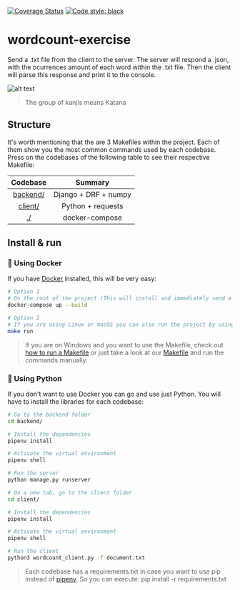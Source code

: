 
[![Coverage Status](https://coveralls.io/repos/github/jalvaradosegura/wordcount-exercise/badge.svg?branch=main)](https://coveralls.io/github/jalvaradosegura/wordcount-exercise?branch=main)
<a href="https://github.com/psf/black"><img alt="Code style: black" src="https://img.shields.io/badge/code%20style-black-000000.svg"></a>

# wordcount-exercise
Send a .txt file from the client to the server. The server will respond a .json, with the ocurrences amount of each word within the .txt file. Then the client will parse this response and print it to the console.

![alt text](https://i.imgur.com/kF3aIhK.png)
> The group of kanjis means Katana

## Structure
It's worth mentioning that the are 3 Makefiles within the project. Each of them show you the most common commands used by each codebase. Press on the codebases of the following table to see their respective Makefile:

| Codebase                                                                                                   |      Summary              |
| :--------------------------------------------------------------------------------------------------------: | :-----------------------: |
| [backend/](https://github.com/jalvaradosegura/wordcount-exercise/blob/main/backend/Makefile)               |      Django + DRF + numpy |
| [client/](https://github.com/jalvaradosegura/wordcount-exercise/blob/main/client/Makefile)                 |      Python + requests    |
| [./](https://github.com/jalvaradosegura/wordcount-exercise/blob/main/Makefile)                             |      docker-compose       |

## Install & run
### 🐳 Using Docker
If you have [Docker](https://docs.docker.com/engine/install/) installed, this will be very easy:

```sh
# Option 1
# On the root of the project (This will install and immediately send a request)
docker-compose up --build

# Option 2
# If you are using Linux or macOS you can also run the project by using the Makefile (On the root of the project as well)
make run
```

> If you are on Windows and you want to use the Makefile, check out [how to run a Makefile](https://stackoverflow.com/questions/2532234/how-to-run-a-makefile-in-windows) or just take a look at our [Makefile](https://github.com/jalvaradosegura/wordcount-exercise/blob/main/Makefile) and run the commands manually.

### 🐍 Using Python
If you don't want to use Docker you can go and use just Python. You will have to install the libraries for each codebase:
```sh
# Go to the backend folder
cd backend/

# Install the dependencies
pipenv install

# Activate the virtual environment
pipenv shell

# Run the server
python manage.py runserver

# On a new tab, go to the client folder
cd client/

# Install the dependencies
pipenv install

# Activate the virtual environment
pipenv shell

# Run the client
python3 wordcount_client.py -f document.txt
```
> Each codebase has a requirements.txt in case you want to use pip instead of [pipenv](https://pypi.org/project/pipenv/). So you can execute: pip install -r requirements.txt
